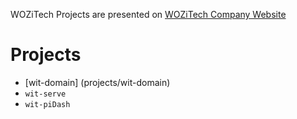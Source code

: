 <!-- TITLE: Projects -->

WOZiTech Projects are presented on [WOZiTech Company Website](http://www.wozitech-ltd.co.uk/projects.html)
# Projects
* [wit-domain] (projects/wit-domain)
* `wit-serve`
* `wit-piDash`